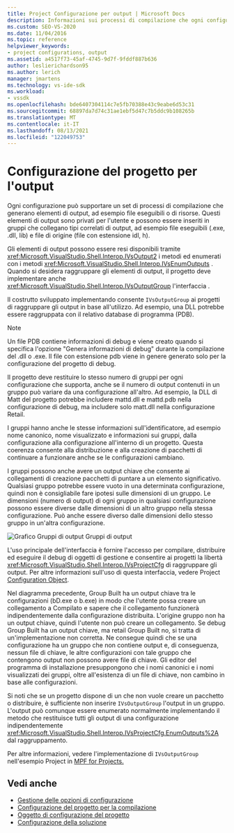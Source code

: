 ```yaml
---
title: Project Configurazione per output | Microsoft Docs
description: Informazioni sui processi di compilazione che ogni configurazione può supportare e sulle interfacce e i metodi con cui gli elementi di output possono essere resi disponibili.
ms.custom: SEO-VS-2020
ms.date: 11/04/2016
ms.topic: reference
helpviewer_keywords:
- project configurations, output
ms.assetid: a4517f73-45af-4745-9d7f-9fddf887b636
author: leslierichardson95
ms.author: lerich
manager: jmartens
ms.technology: vs-ide-sdk
ms.workload:
- vssdk
ms.openlocfilehash: bde6407304114c7e5fb70388e43c9eabe6d53c31
ms.sourcegitcommit: 68897da7d74c31ae1ebf5d47c7b5ddc9b108265b
ms.translationtype: MT
ms.contentlocale: it-IT
ms.lasthandoff: 08/13/2021
ms.locfileid: "122049753"
---
```

# <a name="project-configuration-for-output"></a>Configurazione del progetto per l'output
Ogni configurazione può supportare un set di processi di compilazione che generano elementi di output, ad esempio file eseguibili o di risorse. Questi elementi di output sono privati per l'utente e possono essere inseriti in gruppi che collegano tipi correlati di output, ad esempio file eseguibili (.exe, .dll, lib) e file di origine (file con estensione idl, h).

 Gli elementi di output possono essere resi disponibili tramite <xref:Microsoft.VisualStudio.Shell.Interop.IVsOutput2> i metodi ed enumerati con i metodi <xref:Microsoft.VisualStudio.Shell.Interop.IVsEnumOutputs> . Quando si desidera raggruppare gli elementi di output, il progetto deve implementare anche <xref:Microsoft.VisualStudio.Shell.Interop.IVsOutputGroup> l'interfaccia .

 Il costrutto sviluppato implementando consente `IVsOutputGroup` ai progetti di raggruppare gli output in base all'utilizzo. Ad esempio, una DLL potrebbe essere raggruppata con il relativo database di programma (PDB).

> [!NOTE]
> Un file PDB contiene informazioni di debug e viene creato quando si specifica l'opzione "Genera informazioni di debug" durante la compilazione del .dll o .exe. Il file con estensione pdb viene in genere generato solo per la configurazione del progetto di debug.

 Il progetto deve restituire lo stesso numero di gruppi per ogni configurazione che supporta, anche se il numero di output contenuti in un gruppo può variare da una configurazione all'altro. Ad esempio, la DLL di Matt del progetto potrebbe includere mattd.dll e mattd.pdb nella configurazione di debug, ma includere solo matt.dll nella configurazione Retail.

 I gruppi hanno anche le stesse informazioni sull'identificatore, ad esempio nome canonico, nome visualizzato e informazioni sui gruppi, dalla configurazione alla configurazione all'interno di un progetto. Questa coerenza consente alla distribuzione e alla creazione di pacchetti di continuare a funzionare anche se le configurazioni cambiano.

 I gruppi possono anche avere un output chiave che consente ai collegamenti di creazione pacchetti di puntare a un elemento significativo. Qualsiasi gruppo potrebbe essere vuoto in una determinata configurazione, quindi non è consigliabile fare ipotesi sulle dimensioni di un gruppo. Le dimensioni (numero di output) di ogni gruppo in qualsiasi configurazione possono essere diverse dalle dimensioni di un altro gruppo nella stessa configurazione. Può anche essere diverso dalle dimensioni dello stesso gruppo in un'altra configurazione.

 ![Grafico Gruppi di output](../../extensibility/internals/media/vsoutputgroups.gif "vsOutputGroups") Gruppi di output

 L'uso principale dell'interfaccia è fornire l'accesso per compilare, distribuire ed eseguire il debug di oggetti di gestione e consentire ai progetti la libertà <xref:Microsoft.VisualStudio.Shell.Interop.IVsProjectCfg> di raggruppare gli output. Per altre informazioni sull'uso di questa interfaccia, vedere Project [Configuration Object](../../extensibility/internals/project-configuration-object.md).

 Nel diagramma precedente, Group Built ha un output chiave tra le configurazioni (bD.exe o b.exe) in modo che l'utente possa creare un collegamento a Compilato e sapere che il collegamento funzionerà indipendentemente dalla configurazione distribuita. L'origine gruppo non ha un output chiave, quindi l'utente non può creare un collegamento. Se debug Group Built ha un output chiave, ma retail Group Built no, si tratta di un'implementazione non corretta. Ne consegue quindi che se una configurazione ha un gruppo che non contiene output e, di conseguenza, nessun file di chiave, le altre configurazioni con tale gruppo che contengono output non possono avere file di chiave. Gli editor del programma di installazione presuppongono che i nomi canonici e i nomi visualizzati dei gruppi, oltre all'esistenza di un file di chiave, non cambino in base alle configurazioni.

 Si noti che se un progetto dispone di un che non vuole creare un pacchetto o distribuire, è sufficiente non inserire `IVsOutputGroup` l'output in un gruppo. L'output può comunque essere enumerato normalmente implementando il metodo che restituisce tutti gli output di una configurazione indipendentemente <xref:Microsoft.VisualStudio.Shell.Interop.IVsProjectCfg.EnumOutputs%2A> dal raggruppamento.

 Per altre informazioni, vedere l'implementazione di `IVsOutputGroup` nell'esempio Project in [MPF for Projects.](https://github.com/tunnelvisionlabs/MPFProj10)

## <a name="see-also"></a>Vedi anche
- [Gestione delle opzioni di configurazione](../../extensibility/internals/managing-configuration-options.md)
- [Configurazione del progetto per la compilazione](../../extensibility/internals/project-configuration-for-building.md)
- [Oggetto di configurazione del progetto](../../extensibility/internals/project-configuration-object.md)
- [Configurazione della soluzione](../../extensibility/internals/solution-configuration.md)
